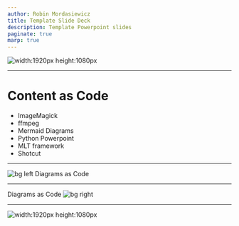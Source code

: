 ```yaml
---
author: Robin Mordasiewicz
title: Template Slide Deck
description: Template Powerpoint slides
paginate: true
marp: true
---
```


<!-- _class: intro -->

![width:1920px height:1080px](index.png)

---

# **Content as Code**

- ImageMagick
- ffmpeg
- Mermaid Diagrams
- Python Powerpoint
- MLT framework
- Shotcut

---

![bg left](diagram1.png) Diagrams as Code

---

Diagrams as Code ![bg right](diagram2.png)

---

<!-- _class: intro -->

![width:1920px height:1080px](outro.png)

